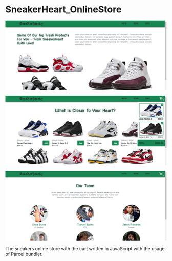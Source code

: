 # SneakerHeart_OnlineStore

![App Screenshot](/img/screenshot1.PNG)

![App Screenshot](/img/screenshot2.PNG)

![App Screenshot](/img/screenshot3.PNG)

The sneakers online store with the cart written in JavaScript with the usage of Parcel bundler.
